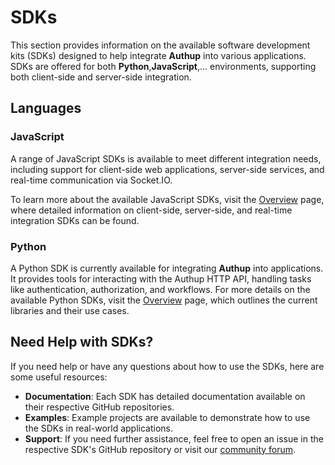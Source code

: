 # SDKs

This section provides information on the available software development kits (SDKs) designed to help integrate **Authup** into various applications. 
SDKs are offered for both **Python**,**JavaScript**,... environments, supporting both client-side and server-side integration.

## Languages
### JavaScript

A range of JavaScript SDKs is available to meet different integration needs, including support for client-side web applications, server-side services, and real-time communication via Socket.IO.

To learn more about the available JavaScript SDKs, visit the [Overview](../../sdks/javascript/index.md) page,
where detailed information on client-side, server-side, and real-time integration SDKs can be found.

### Python

A Python SDK is currently available for integrating **Authup** into applications. It provides tools for interacting with the Authup HTTP API, handling tasks like authentication, authorization, and workflows.
For more details on the available Python SDKs, visit the [Overview](../../sdks/python/index.md) page, which outlines the current libraries and their use cases.


## Need Help with SDKs?

If you need help or have any questions about how to use the SDKs, here are some useful resources:
- **Documentation**: Each SDK has detailed documentation available on their respective GitHub repositories.
- **Examples**: Example projects are available to demonstrate how to use the SDKs in real-world applications.
- **Support**: If you need further assistance, feel free to open an issue in the respective SDK's GitHub repository or visit our [community forum](https://github.com/authup/authup/discussions).

